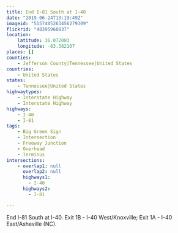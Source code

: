 ```yaml
---
title: End I-81 South at I-40
date: "2019-06-24T13:19:49Z"
imageid: "5157405263456279309"
flickrid: "48395960837"
location:
    latitude: 36.072083
    longitude: -83.382107
places: []
counties:
    - Jefferson County|Tennessee|United States
countries:
    - United States
states:
    - Tennessee|United States
highwaytypes:
    - Interstate Highway
    - Interstate Highway
highways:
    - I-40
    - I-81
tags:
    - Big Green Sign
    - Intersection
    - Freeway Junction
    - Overhead
    - Terminus
intersections:
    - overlap1: null
      overlap2: null
      highways1:
        - I-40
      highways2:
        - I-81

---
```

End I-81 South at I-40.  Exit 1B - I-40 West/Knoxville; Exit 1A - I-40 East/Asheville (NC).